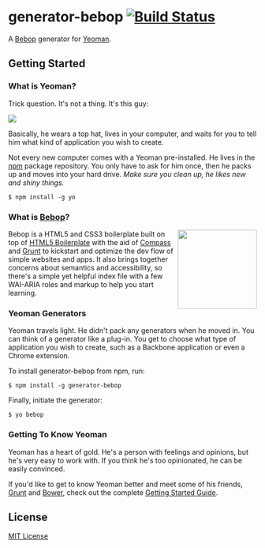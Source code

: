 # generator-bebop [![Build Status](https://secure.travis-ci.org/sergiovilar/generator-bebop.png?branch=master)](https://travis-ci.org/sergiovilar/generator-bebop)

A [Bebop](https://github.com/arthurgouveia/bebop) generator for [Yeoman](http://yeoman.io).


## Getting Started

### What is Yeoman?

Trick question. It's not a thing. It's this guy:

![](http://i.imgur.com/JHaAlBJ.png)

Basically, he wears a top hat, lives in your computer, and waits for you to tell him what kind of application you wish to create.

Not every new computer comes with a Yeoman pre-installed. He lives in the [npm](https://npmjs.org) package repository. You only have to ask for him once, then he packs up and moves into your hard drive. *Make sure you clean up, he likes new and shiny things.*

```
$ npm install -g yo
```

### What is [Bebop](https://github.com/arthurgouveia/bebop)?

<img align="right" height="160" src="http://bebop.bracketarmy.com/bebop.svg">

Bebop is a HTML5 and CSS3 boilerplate built on top of [HTML5 Boilerplate](http://html5boilerplate.com/) with the aid of [Compass](http://compass-style.org) and [Grunt](http://gruntjs.com/) to kickstart and optimize the dev flow of simple websites and apps. It also brings together concerns about semantics and accessibility, so there's a simple yet helpful index file with a few WAI-ARIA roles and markup to help you start learning.

### Yeoman Generators

Yeoman travels light. He didn't pack any generators when he moved in. You can think of a generator like a plug-in. You get to choose what type of application you wish to create, such as a Backbone application or even a Chrome extension.

To install generator-bebop from npm, run:

```
$ npm install -g generator-bebop
```

Finally, initiate the generator:

```
$ yo bebop
```

### Getting To Know Yeoman

Yeoman has a heart of gold. He's a person with feelings and opinions, but he's very easy to work with. If you think he's too opinionated, he can be easily convinced.

If you'd like to get to know Yeoman better and meet some of his friends, [Grunt](http://gruntjs.com) and [Bower](http://bower.io), check out the complete [Getting Started Guide](https://github.com/yeoman/yeoman/wiki/Getting-Started).


## License

[MIT License](http://en.wikipedia.org/wiki/MIT_License)
